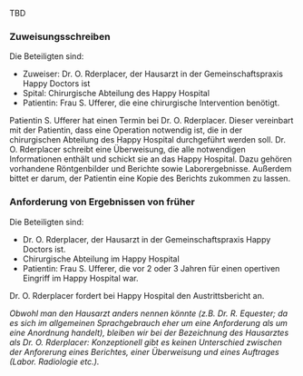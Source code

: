 TBD

### Zuweisungsschreiben
Die Beteiligten sind:

* Zuweiser: Dr. O. Rderplacer, der Hausarzt in der Gemeinschaftspraxis Happy Doctors ist
* Spital:  Chirurgische Abteilung des Happy Hospital
* Patientin: Frau S. Ufferer, die eine chirurgische Intervention benötigt.

Patientin S. Ufferer hat einen Termin bei Dr. O. Rderplacer. Dieser vereinbart mit der Patientin, dass eine Operation notwendig ist, die in der chirurgischen Abteilung des Happy Hospital durchgeführt werden soll. Dr. O. Rderplacer schreibt eine Überweisung, die alle notwendigen Informationen enthält und schickt sie an das Happy Hospital. Dazu gehören vorhandene Röntgenbilder und Berichte sowie Laborergebnisse. Außerdem bittet er darum, der Patientin eine Kopie des Berichts zukommen zu lassen.

### Anforderung von Ergebnissen von früher
Die Beteiligten sind:

* Dr. O. Rderplacer, der Hausarzt in der Gemeinschaftspraxis Happy Doctors ist.
* Chirurgische Abteilung im Happy Hospital
* Patientin: Frau S. Ufferer, die vor 2 oder 3 Jahren für einen opertiven Eingriff im Happy Hospital war.

Dr. O. Rderplacer fordert bei Happy Hospital den Austrittsbericht an.

<i>Obwohl man den Hausarzt anders nennen könnte (z.B. Dr. R. Equester; da es sich im allgemeinen Sprachgebrauch eher um eine Anforderung als um eine Anordnung handelt), bleiben wir bei der Bezeichnung des Hausarztes als Dr. O. Rderplacer: Konzeptionell gibt es keinen Unterschied zwischen der Anforerung eines Berichtes, einer Überweisung und eines Auftrages (Labor. Radiologie etc.).<i>